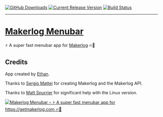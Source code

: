 [![GitHub Downloads](https://img.shields.io/github/downloads/Booligoosh/makerlog-menubar/total.svg)](https://github.com/Booligoosh/makerlog-menubar/releases)
[![Current Release Version](https://img.shields.io/github/release/Booligoosh/makerlog-menubar.svg)](https://github.com/Booligoosh/makerlog-menubar/releases)
[![Build Status](https://travis-ci.org/Booligoosh/makerlog-menubar.svg?branch=master)](https://travis-ci.org/Booligoosh/makerlog-menubar)

---

# [Makerlog Menubar](https://menubar.getmakerlog.com)
⚡️ A super fast menubar app for [Makerlog](https://getmakerlog.com) 🔥🚢

## Credits
App created by [Ethan](https://ethan.link).

Thanks to [Sergio Mattei](https://sergiomattei.com) for creating Makerlog and the Makerlog API.

Thanks to [Matt Spurrier](https://digitalsparky.com) for significant help with the Linux version.


[![Makerlog Menubar – ⚡️ A super fast menubar app for https://getmakerlog.com 🔥🚢](https://menubar.getmakerlog.com/img/social.png)](https://menubar.getmakerlog.com)
